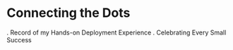 # Connecting the Dots

. Record of my Hands-on Deployment Experience
. Celebrating Every Small Success
